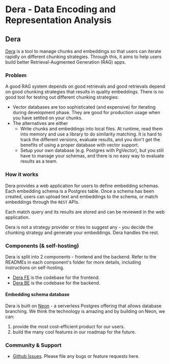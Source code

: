 # Dera - Data Encoding and Representation Analysis

## Dera
[Dera](https://getdera.com) is a tool to manage chunks and embeddings so that users can iterate rapidly on different chunking strategies. Through this, it aims to help users build better Retrieval-Augmented Generation (RAG) apps.

### Problem
A good RAG system depends on good retrievals and good retrievals depend on good chunking strategies that results in quality embeddings. There is no good tool for testing out different chunking strategies:
  - Vector databases are too sophisticated (and expensive) for iterating during development phase. They are good for production usage when you have settled on your chunks.
  - The alternatives are either
    - Write chunks and embeddings into local files. At runtime, read them into memory and use a library to do similarity matching. It is hard to track the different versions, evaluate results, and you don't get the benefits of using a proper database with vector support.
    - Setup your own database (e.g. Postgres with PgVector), but you still have to manage your schemas, and there is no easy way to evaluate results as a team.

### How it works
Dera provides a web application for users to define embedding schemas. Each embedding schema is a Postgres table. Once a schema has been created, users can upload text and embeddings to the schema, or match embeddings through the `REST` APIs.

Each match query and its results are stored and can be reviewed in the web application.

Dera is not a strategy provider or tries to suggest any - you decide the chunking strategy and generate your embeddings. Dera handles the rest.

### Components (& self-hosting)
Dera is split into 2 components - frontend and the backend. Refer to the READMEs in each component's folder for more details, including instructions on self-hosting.
- [Dera FE](/dera-fe/) is the codebase for the frontend.
- [Dera BE](/dera-be/) is the codebase for the backend.

#### Embedding schema database
Dera is built on [Neon](https://neon.tech/) - a serverless Postgres offering that allows database branching. We think the technology is amazing and by building on Neon, we can:
1. provide the most cost-efficient product for our users.
2. build the many cool features in our roadmap for the future.

### Community & Support
- [Github Issues](https://github.com/getdera/dera/issues). Please file any bugs or feature requests here.
